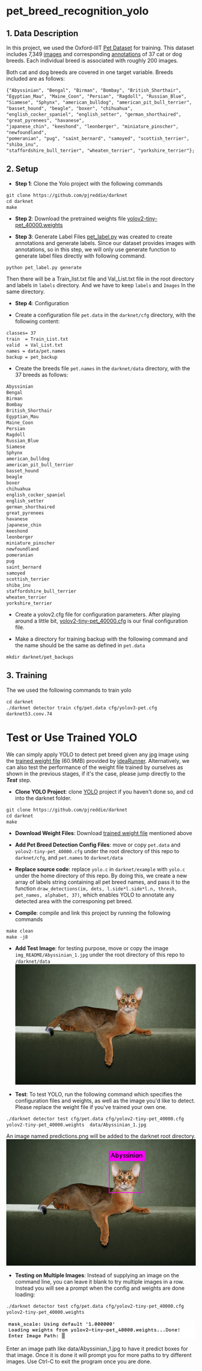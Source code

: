 # pet_breed_recognition_yolo

## 1. Data Description

In this project, we used the Oxford-IIIT [Pet Dataset](https://www.robots.ox.ac.uk/~vgg/data/pets/) for training.
This dataset includes 7,349 [images](https://www.robots.ox.ac.uk/~vgg/data/pets/data/images.tar.gz) and corresponding [annotations](https://www.robots.ox.ac.uk/~vgg/data/pets/data/annotations.tar.gz) of 37 cat or dog breeds. Each individual breed is associated with roughly 200 images.

Both cat and dog breeds are covered in one target variable. Breeds included are as follows:
```
{"Abyssinian", "Bengal", "Birman", "Bombay", "British_Shorthair", 
"Egyptian_Mau", "Maine_Coon", "Persian", "Ragdoll", "Russian_Blue", 
"Siamese", "Sphynx", "american_bulldog", "american_pit_bull_terrier", 
"basset_hound", "beagle", "boxer", "chihuahua", "english_cocker_spaniel", "english_setter", "german_shorthaired", "great_pyrenees", "havanese", 
"japanese_chin", "keeshond", "leonberger", "miniature_pinscher", "newfoundland", 
"pomeranian", "pug", "saint_bernard", "samoyed", "scottish_terrier", "shiba_inu",
"staffordshire_bull_terrier", "wheaten_terrier", "yorkshire_terrier"};
```

## 2. Setup
* **Step 1**: Clone the Yolo project with the following commands
```
git clone https://github.com/pjreddie/darknet
cd darknet
make
```
* **Step 2**: Download the pretrained weights file [yolov2-tiny-pet_40000.weights](https://github.com/ideaRunner/yolo-pet/releases/download/0.0.1/yolov2-tiny-pet_40000.weights)

* **Step 3**: Generate Label Files
[pet_label.py](https://github.com/pikapikasecoy/pet_breed_recognition_yolo/blob/763be5413623438680ac9dd3f87a59f9b178d077/pet_label.py) was created to create annotations and generate labels. Since our dataset provides images with annotations, so in this step, we will only use generate function to generate label files directly with following command.
```
python pet_label.py generate
```
Then there will be a Train_list.txt file and Val_List.txt file in the root directory and labels in ```labels``` directory. And we have to keep ```labels``` and ```Images``` In the same directory.

* **Step 4**: Configuration

- Create a configuration file ```pet.data``` in the ```darknet/cfg``` directory, with the following content:
```
classes= 37
train  = Train_List.txt
valid  = Val_List.txt
names = data/pet.names
backup = pet_backup
```
- Create the breeds file ```pet.names``` in the ```darknet/data``` directory, with the 37 breeds as follows:
    
```
Abyssinian
Bengal
Birman
Bombay
British_Shorthair
Egyptian_Mau
Maine_Coon
Persian
Ragdoll
Russian_Blue
Siamese
Sphynx
american_bulldog
american_pit_bull_terrier
basset_hound
beagle
boxer
chihuahua
english_cocker_spaniel
english_setter
german_shorthaired
great_pyrenees
havanese
japanese_chin
keeshond
leonberger
miniature_pinscher
newfoundland
pomeranian
pug
saint_bernard
samoyed
scottish_terrier
shiba_inu
staffordshire_bull_terrier
wheaten_terrier
yorkshire_terrier
```
- Create a yolov2.cfg file for configuration parameters. After playing around a little bit, [yolov2-tiny-pet_40000.cfg](https://github.com/pikapikasecoy/pet_breed_recognition_yolo/blob/763be5413623438680ac9dd3f87a59f9b178d077/yolov2-tiny-pet_40000.cfg) is our final configuration file.

- Make a directory for training backup with the following command and the name should be the same as defined in ```pet.data```
```
mkdir darknet/pet_backups
```

## 3. Training
The we used the following commands to train yolo
```
cd darknet 
./darknet detector train cfg/pet.data cfg/yolov3-pet.cfg  darknet53.conv.74 
```

# Test or Use Trained YOLO 

We can simply apply YOLO to detect pet breed given any jpg image using the [trained weight file](https://github.com/ideaRunner/yolo-pet/releases/download/0.0.1/yolov2-tiny-pet_40000.weights) (60.9MB) provided by [ideaRunner](https://github.com/ideaRunner). Alternatively, we can also test the performance of the weight file trained by ourselves as shown in the previous stages, if it's the case, please jump directly to the ***Test*** step.

* **Clone YOLO Project**: clone [YOLO](https://pjreddie.com/darknet/yolo/) project if you haven't done so, and cd into the darknet folder.
```
git clone https://github.com/pjreddie/darknet
cd darknet
make
```

* **Download Weight Files**: Download [trained weight file](https://github.com/ideaRunner/yolo-pet/releases/download/0.0.1/yolov2-tiny-pet_40000.weights) mentioned above

* **Add Pet Breed Detection Config Files**: move or copy ```pet.data``` and ```yolov2-tiny-pet_40000.cfg``` under the root directory of this repo to ```darknet/cfg```, and ```pet.names``` to ```darknet/data```

* **Replace source code**: replace ```yolo.c``` in ```darknet/example``` with ```yolo.c``` under the home directory of this repo. By doing this, we create a new array of labels string containing all pet breed names, and pass it to the function ```draw_detections(im, dets, l.side*l.side*l.n, thresh, pet_names, alphabet, 37)```, which enables YOLO to annotate any detected area with the corresponing pet breed.

* **Compile**: compile and link this project by running the following commands
```
make clean
make -j8
```

* **Add Test Image**: for testing purpose, move or copy the image ```img_README/Abyssinian_1.jpg``` under the root directory of this repo to ```/darknet/data```
![alt text](https://github.com/pikapikasecoy/pet_breed_recognition_yolo/blob/main/img_README/Abyssinian_1.jpg)

* **Test**: To test YOLO, run the following command which specifies the configuration files and weights, as well as the image you'd like to detect. Please replace the weight file if you've trained your own one.
```
./darknet detector test cfg/pet.data cfg/yolov2-tiny-pet_40000.cfg yolov2-tiny-pet_40000.weights  data/Abyssinian_1.jpg
```
An image named predictions.png will be added to the darknet root directory.
![alt text](https://github.com/pikapikasecoy/pet_breed_recognition_yolo/blob/main/img_README/predictions.jpg)

* **Testing on Multiple Images**: Instead of supplying an image on the command line, you can leave it blank to try multiple images in a row. Instead you will see a prompt when the config and weights are done loading:
```
./darknet detector test cfg/pet.data cfg/yolov2-tiny-pet_40000.cfg yolov2-tiny-pet_40000.weights  
```
![alt text](https://github.com/pikapikasecoy/pet_breed_recognition_yolo/blob/main/img_README/multiple_img_demo.png)

Enter an image path like data/Abyssinian_1.jpg to have it predict boxes for that image. Once it is done it will prompt you for more paths to try different images. Use Ctrl-C to exit the program once you are done.
